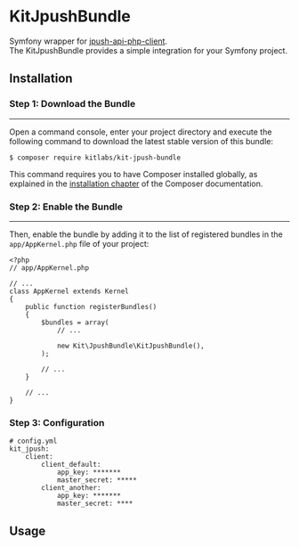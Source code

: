 # KitJpushBundle
Symfony wrapper for [jpush-api-php-client](https://github.com/jpush/jpush-api-php-client).  
The KitJpushBundle provides a simple integration for your Symfony project.

## Installation
 
### Step 1: Download the Bundle
---------------------------
 
Open a command console, enter your project directory and execute the
following command to download the latest stable version of this bundle:
 
	
	$ composer require kitlabs/kit-jpush-bundle

 
This command requires you to have Composer installed globally, as explained
in the [installation chapter](https://getcomposer.org/doc/00-intro.md)
of the Composer documentation.
 
### Step 2: Enable the Bundle
---------------------------
 
Then, enable the bundle by adding it to the list of registered bundles
in the `app/AppKernel.php` file of your project:

	<?php
	// app/AppKernel.php
	 
	// ...
	class AppKernel extends Kernel
	{
	    public function registerBundles()
	    {
	        $bundles = array(
	            // ...
	 
	            new Kit\JpushBundle\KitJpushBundle(),
	        );
	 
	        // ...
	    }
	 
	    // ...
	}

### Step 3: Configuration 

	# config.yml
	kit_jpush:
	    client:
	        client_default:
	            app_key: *******
	            master_secret: *****
            client_another:
	            app_key: *******
	            master_secret: ****
	        
## Usage

	
	
